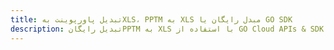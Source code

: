 ---title: تبدیل پاورپوینت بهXLS، PPTM به XLS مبدل رایگان یا GO SDKdescription: تبدیل رایگانPPTM به XLS با استفاده از GO Cloud APIs & SDK. همچنین اسناد Microsoft PowerPoint را در Cloud ایجاد، ویرایش و رندر کنید.---